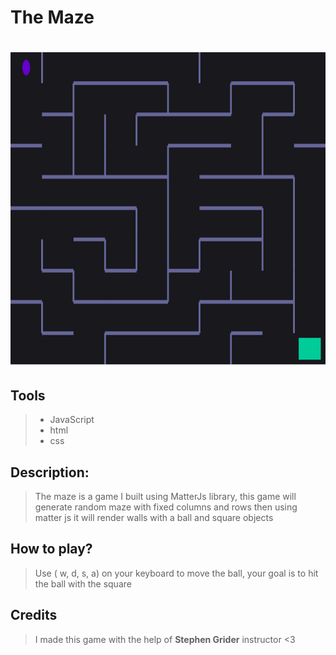 <h1>The Maze<h1/>

<img src="https://github.com/mhnd6/TheMaze/blob/master/Capture.PNG" alt="maze pic" width="1000" height="500">


## Tools
> * JavaScript 
> * html
> * css


## Description:
> The maze is a game I built using MatterJs library, this game will generate random maze with fixed columns and rows then using matter js it will render walls with a ball and square objects

## How to play?
> Use ( w, d, s, a) on your keyboard to move the ball, your goal is to hit the ball with the square

## Credits
> I made this game with the help of **Stephen Grider** instructor <3
